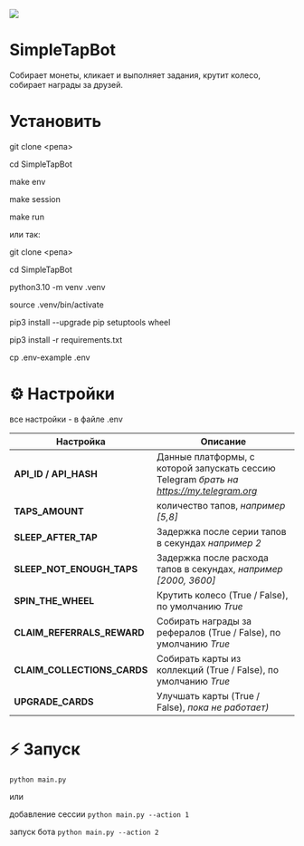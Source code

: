 [<img src="https://img.shields.io/badge/python-3.10%20%7C%203.11-blue">](https://www.python.org/downloads/)

# SimpleTapBot

Собирает монеты, кликает и выполняет задания, крутит колесо, собирает награды за друзей.

# Установить

git clone <репа>

cd SimpleTapBot

make env

make session

make run



или так:

git clone <репа>

cd SimpleTapBot

python3.10 -m venv .venv

source .venv/bin/activate

pip3 install --upgrade pip setuptools wheel

pip3 install -r requirements.txt

cp .env-example .env


# ⚙ Настройки
все настройки - в файле .env

| Настройка                   | Описание                                                                                 |
|-----------------------------|------------------------------------------------------------------------------------------|
| **API_ID / API_HASH**       | Данные платформы, с которой запускать сессию Telegram _брать на https://my.telegram.org_ |
| **TAPS_AMOUNT**             | количество тапов, _например [5,8]_                                                       |
| **SLEEP_AFTER_TAP**         | Задержка после серии тапов в секундах _например 2_                                       |
| **SLEEP_NOT_ENOUGH_TAPS**   | Задержка после расхода тапов в секундах, _например [2000, 3600]_                         |
| **SPIN_THE_WHEEL**          | Крутить колесо (True / False), по умолчанию _True_                                       |
| **CLAIM_REFERRALS_REWARD**  | Собирать награды за рефералов (True / False), по умолчанию _True_                        |
| **CLAIM_COLLECTIONS_CARDS** | Собирать карты из коллекций (True / False), по умолчанию _True_                          |
| **UPGRADE_CARDS**           | Улучшать карты (True / False), _пока не работает)_                                       |



# ⚡ Запуск 
`python main.py`

или

добавление сессии `python main.py --action 1`

запуск бота `python main.py --action 2`

